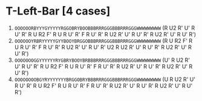 # T-Left-Bar [4 cases]

1. `OOOOOORBYYYGYYYYYRGGOBRYBOOBBBRRRGGGBBBRRRGGGWWWWWWWWW` (R U2 R' U' R U' R' R U R2 F' R U R U' R' F R U' R' R U2 R' U' R U' R' R U2 R' U' R U' R')
1. `OOOOOOYRBRYYYYYGYYBOOYBRGGOBBBRRRGGGBBBRRRGGGWWWWWWWWW` (R U R2 F' R U R U' R' F R U' R' R U2 R' U' R U' R' U2 R U2 R' U' R U' R' R U2 R' U' R U' R')
1. `OOOOOOOGGYYYYYYRYGBRYBOOYBRBBBRRRGGGBBBRRRGGGWWWWWWWWW` (U' R U2 R' U' R U' R' R U R2 F' R U R U' R' F R U' R' R U2 R' U' R U' R' R U2 R' U' R U' R')
1. `OOOOOOOOBGYRYYYYYYYBRGGOBRYBBBRRRGGGBBBRRRGGGWWWWWWWWW` (U R U2 R' U' R U' R' R U R2 F' R U R U' R' F R U' R' R U2 R' U' R U' R' R U2 R' U' R U' R')
